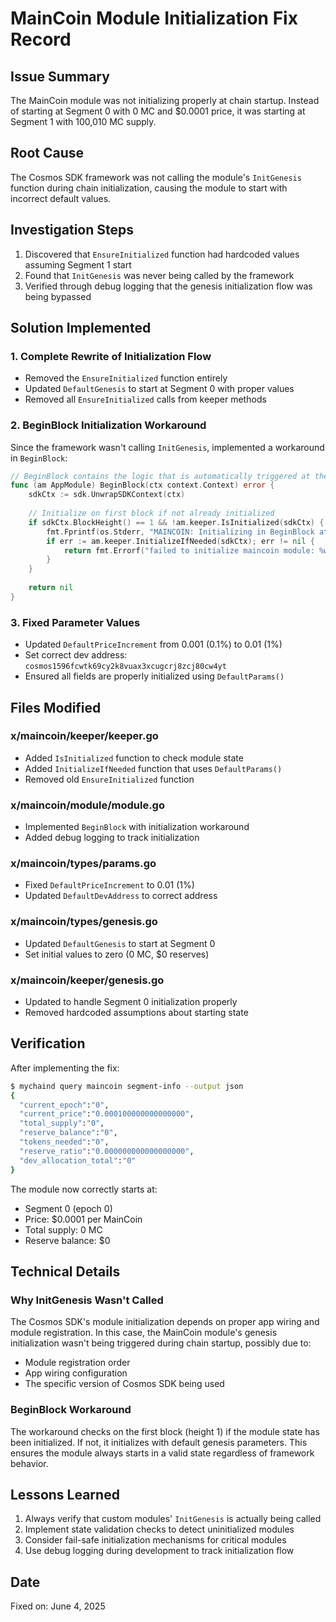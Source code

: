 # MainCoin Module Initialization Fix Record

## Issue Summary
The MainCoin module was not initializing properly at chain startup. Instead of starting at Segment 0 with 0 MC and $0.0001 price, it was starting at Segment 1 with 100,010 MC supply.

## Root Cause
The Cosmos SDK framework was not calling the module's `InitGenesis` function during chain initialization, causing the module to start with incorrect default values.

## Investigation Steps
1. Discovered that `EnsureInitialized` function had hardcoded values assuming Segment 1 start
2. Found that `InitGenesis` was never being called by the framework
3. Verified through debug logging that the genesis initialization flow was being bypassed

## Solution Implemented

### 1. Complete Rewrite of Initialization Flow
- Removed the `EnsureInitialized` function entirely
- Updated `DefaultGenesis` to start at Segment 0 with proper values
- Removed all `EnsureInitialized` calls from keeper methods

### 2. BeginBlock Initialization Workaround
Since the framework wasn't calling `InitGenesis`, implemented a workaround in `BeginBlock`:

```go
// BeginBlock contains the logic that is automatically triggered at the beginning of each block.
func (am AppModule) BeginBlock(ctx context.Context) error {
    sdkCtx := sdk.UnwrapSDKContext(ctx)
    
    // Initialize on first block if not already initialized
    if sdkCtx.BlockHeight() == 1 && !am.keeper.IsInitialized(sdkCtx) {
        fmt.Fprintf(os.Stderr, "MAINCOIN: Initializing in BeginBlock at height 1\n")
        if err := am.keeper.InitializeIfNeeded(sdkCtx); err != nil {
            return fmt.Errorf("failed to initialize maincoin module: %w", err)
        }
    }
    
    return nil
}
```

### 3. Fixed Parameter Values
- Updated `DefaultPriceIncrement` from 0.001 (0.1%) to 0.01 (1%)
- Set correct dev address: `cosmos1596fcwtk69cy2k8vuax3xcugcrj8zcj80cw4yt`
- Ensured all fields are properly initialized using `DefaultParams()`

## Files Modified

### x/maincoin/keeper/keeper.go
- Added `IsInitialized` function to check module state
- Added `InitializeIfNeeded` function that uses `DefaultParams()`
- Removed old `EnsureInitialized` function

### x/maincoin/module/module.go
- Implemented `BeginBlock` with initialization workaround
- Added debug logging to track initialization

### x/maincoin/types/params.go
- Fixed `DefaultPriceIncrement` to 0.01 (1%)
- Updated `DefaultDevAddress` to correct address

### x/maincoin/types/genesis.go
- Updated `DefaultGenesis` to start at Segment 0
- Set initial values to zero (0 MC, $0 reserves)

### x/maincoin/keeper/genesis.go
- Updated to handle Segment 0 initialization properly
- Removed hardcoded assumptions about starting state

## Verification
After implementing the fix:
```bash
$ mychaind query maincoin segment-info --output json
{
  "current_epoch":"0",
  "current_price":"0.000100000000000000",
  "total_supply":"0",
  "reserve_balance":"0",
  "tokens_needed":"0",
  "reserve_ratio":"0.000000000000000000",
  "dev_allocation_total":"0"
}
```

The module now correctly starts at:
- Segment 0 (epoch 0)
- Price: $0.0001 per MainCoin
- Total supply: 0 MC
- Reserve balance: $0

## Technical Details

### Why InitGenesis Wasn't Called
The Cosmos SDK's module initialization depends on proper app wiring and module registration. In this case, the MainCoin module's genesis initialization wasn't being triggered during chain startup, possibly due to:
- Module registration order
- App wiring configuration
- The specific version of Cosmos SDK being used

### BeginBlock Workaround
The workaround checks on the first block (height 1) if the module state has been initialized. If not, it initializes with default genesis parameters. This ensures the module always starts in a valid state regardless of framework behavior.

## Lessons Learned
1. Always verify that custom modules' `InitGenesis` is actually being called
2. Implement state validation checks to detect uninitialized modules
3. Consider fail-safe initialization mechanisms for critical modules
4. Use debug logging during development to track initialization flow

## Date
Fixed on: June 4, 2025